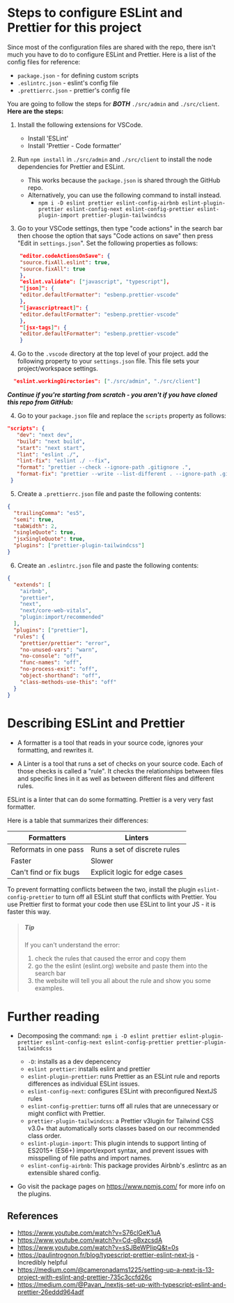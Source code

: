 # Steps to configure ESLint and Prettier for this project

Since most of the configuration files are shared with the repo, there isn't much you have to do to configure ESLint and Prettier. Here is a list of the config files for reference:

- `package.json` - for defining custom scripts
- `.eslintrc.json` - eslint's config file
- `.prettierrc.json` - prettier's config file

You are going to follow the steps for **_BOTH_** `./src/admin` and `./src/client`.
**Here are the steps:**

1. Install the following extensions for VSCode.
   - Install 'ESLint'
   - Install 'Prettier - Code formatter'
2. Run `npm install` in `./src/admin` and `./src/client` to install the node dependencies for Prettier and ESLint.

   - This works because the `package.json` is shared through the GitHub repo.
   - Alternatively, you can use the following command to install instead.
     - `npm i -D eslint prettier eslint-config-airbnb eslint-plugin-prettier eslint-config-next eslint-config-prettier eslint-plugin-import prettier-plugin-tailwindcss`

3. Go to your VSCode settings, then type "code actions" in the search bar then choose the option that says "Code actions on save" then press "Edit in `settings.json`". Set the following properties as follows:

```json
    "editor.codeActionsOnSave": {
    "source.fixAll.eslint": true,
    "source.fixAll": true
    },
    "eslint.validate": ["javascript", "typescript"],
    "[json]": {
    "editor.defaultFormatter": "esbenp.prettier-vscode"
    },
    "[javascriptreact]": {
    "editor.defaultFormatter": "esbenp.prettier-vscode"
    },
    "[jsx-tags]": {
    "editor.defaultFormatter": "esbenp.prettier-vscode"
    }
```

4. Go to the `.vscode` directory at the top level of your project.
   add the following property to your `settings.json` file. This file sets your project/workspace settings.

```json
  "eslint.workingDirectories": ["./src/admin", "./src/client"]
```

**_Continue if you're starting from scratch - you aren't if you have cloned this repo from GitHub:_**

4. Go to your `package.json` file and replace the `scripts` property as follows:

```json
"scripts": {
   "dev": "next dev",
   "build": "next build",
   "start": "next start",
   "lint": "eslint ./",
   "lint-fix": "eslint ./ --fix",
   "format": "prettier --check --ignore-path .gitignore .",
   "format-fix": "prettier --write --list-different . --ignore-path .gitignore ."
 }
```

5. Create a `.prettierrc.json` file and paste the following contents:

```json
{
  "trailingComma": "es5",
  "semi": true,
  "tabWidth": 2,
  "singleQuote": true,
  "jsxSingleQuote": true,
  "plugins": ["prettier-plugin-tailwindcss"]
}
```

6. Create an `.eslintrc.json` file and paste the following contents:

```json
{
  "extends": [
    "airbnb",
    "prettier",
    "next",
    "next/core-web-vitals",
    "plugin:import/recommended"
  ],
  "plugins": ["prettier"],
  "rules": {
    "prettier/prettier": "error",
    "no-unused-vars": "warn",
    "no-console": "off",
    "func-names": "off",
    "no-process-exit": "off",
    "object-shorthand": "off",
    "class-methods-use-this": "off"
  }
}
```

# Describing ESLint and Prettier

- A formatter is a tool that reads in your source code, ignores your formatting, and rewrites it.

- A Linter is a tool that runs a set of checks on your source code. Each of those checks is called a "rule". It checks the relationships between files and specific lines in it as well as between different files and different rules.

ESLint is a linter that can do some formatting.
Prettier is a very very fast formatter.

Here is a table that summarizes their differences:

| Formatters             | Linters                       |
| ---------------------- | ----------------------------- |
| Reformats in one pass  | Runs a set of discrete rules  |
| Faster                 | Slower                        |
| Can't find or fix bugs | Explicit logic for edge cases |

To prevent formatting conflicts between the two, install the plugin `eslint-config-prettier` to turn off all ESLint stuff that conflicts with Prettier. You use Prettier first to format your code then use ESLint to lint your JS - it is faster this way.

> ##### Tip
>
> If you can't understand the error:
>
> 1. check the rules that caused the error and copy them
> 2. go the the eslint (eslint.org) website and paste them into the search bar
> 3. the website will tell you all about the rule and show you some examples.

# Further reading

- Decomposing the command: `npm i -D eslint prettier eslint-plugin-prettier eslint-config-next eslint-config-prettier prettier-plugin-tailwindcss`

  - `-D`: installs as a dev depencency
  - `eslint prettier`: installs eslint and prettier
  - `eslint-plugin-prettier`: runs Prettier as an ESLint rule and reports differences as individual ESLint issues.
  - `eslint-config-next`: configures ESLint with preconfigured NextJS rules
  - `eslint-config-prettier`: turns off all rules that are unnecessary or might conflict with Prettier.
  - `prettier-plugin-tailwindcss`: a Prettier v3lugin for Tailwind CSS v3.0+ that automatically sorts classes based on our recommended class order.
  - `eslint-plugin-import`: This plugin intends to support linting of ES2015+ (ES6+) import/export syntax, and prevent issues with misspelling of file paths and import names.
  - `eslint-config-airbnb`: This package provides Airbnb's .eslintrc as an extensible shared config.

- Go visit the package pages on https://www.npmjs.com/ for more info on the plugins.

## References

- https://www.youtube.com/watch?v=S76clGeK1uA
- https://www.youtube.com/watch?v=Cd-gBxzcsdA
- https://www.youtube.com/watch?v=sSJBeWPIipQ&t=0s
- https://paulintrognon.fr/blog/typescript-prettier-eslint-next-js - Incredibly helpful
- https://medium.com/@cameronadams1225/setting-up-a-next-js-13-project-with-eslint-and-prettier-735c3ccfd26c
- https://medium.com/@Pavan_/nextjs-set-up-with-typescript-eslint-and-prettier-26eddd964adf

